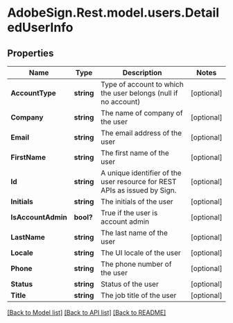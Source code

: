 # AdobeSign.Rest.model.users.DetailedUserInfo
## Properties

Name | Type | Description | Notes
------------ | ------------- | ------------- | -------------
**AccountType** | **string** | Type of account to which the user belongs (null if no account) | [optional] 
**Company** | **string** | The name of company of the user | [optional] 
**Email** | **string** | The email address of the user | [optional] 
**FirstName** | **string** | The first name of the user | [optional] 
**Id** | **string** | A unique identifier of the user resource for REST APIs as issued by Sign. | [optional] 
**Initials** | **string** | The initials of the user | [optional] 
**IsAccountAdmin** | **bool?** | True if the user is account admin | [optional] 
**LastName** | **string** | The last name of the user | [optional] 
**Locale** | **string** | The UI locale of the user | [optional] 
**Phone** | **string** | The phone number of the user | [optional] 
**Status** | **string** | Status of the user | [optional] 
**Title** | **string** | The job title of the user | [optional] 

[[Back to Model list]](../README.md#documentation-for-models) [[Back to API list]](../README.md#documentation-for-api-endpoints) [[Back to README]](../README.md)

